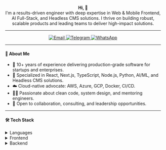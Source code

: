 

<p align="center">
  <b>Hi, 👋 </b><br>
  <span>I'm a results-driven engineer with deep expertise in Web & Mobile Frontend, AI Full-Stack, and Headless CMS solutions. I thrive on building robust, scalable products and leading teams to deliver high-impact solutions.</span>
</p>

---

<p align="center">
  <a href="mailto:passiondev0503@gmail.com">
    <img src="https://img.shields.io/badge/Email-passiondev0503@gmail.com-%23EA4335?style=for-the-badge&logo=gmail&logoColor=white" alt="Email"/>
  </a>
  <a href="https://t.me/p53han">
    <img src="https://img.shields.io/badge/Telegram-@p53han-%2317A0DB?style=for-the-badge&logo=telegram&logoColor=white" alt="Telegram"/>
  </a>
  <a href="https://wa.me/13122036815">
    <img src="https://img.shields.io/badge/WhatsApp-%2B13122036815-25D366?style=for-the-badge&logo=whatsapp&logoColor=white" alt="WhatsApp"/>
  </a>
</p>

---

#### 💼 About Me

- 🔭 10+ years of experience delivering production-grade software for startups and enterprises.
- 🚀 Specialized in React, Next.js, TypeScript, Node.js, Python, AI/ML, and Headless CMS solutions.
- ☁️ Cloud-native advocate: AWS, Azure, GCP, Docker, CI/CD.
- 🧑‍💻 Passionate about clean code, system design, and mentoring engineers.
- 🤝 Open to collaboration, consulting, and leadership opportunities.

---

#### 🛠️ Tech Stack

<details>
  <summary>Languages</summary>
  
  ![JavaScript](https://img.shields.io/badge/JavaScript-F7DF1E.svg?style=flat&logo=javascript&logoColor=black)
  ![TypeScript](https://img.shields.io/badge/TypeScript-3178C6.svg?style=flat&logo=typescript&logoColor=white)
  ![Python](https://img.shields.io/badge/Python-3776AB.svg?style=flat&logo=python&logoColor=white)
  ![Dart](https://img.shields.io/badge/Dart-0175C2.svg?style=flat&logo=dart&logoColor=white)
  ![Swift](https://img.shields.io/badge/Swift-FA7343.svg?style=flat&logo=swift&logoColor=white)
  ![Kotlin](https://img.shields.io/badge/Kotlin-7F52FF.svg?style=flat&logo=kotlin&logoColor=white)
  ![Java](https://img.shields.io/badge/Java-007396.svg?style=flat&logo=openjdk&logoColor=white)
  ![SQL](https://img.shields.io/badge/SQL-336791.svg?style=flat&logo=sqlite&logoColor=white)
</details>

<details>
  <summary>Frontend</summary>
  
  ![React](https://img.shields.io/badge/React-61DAFB.svg?style=flat&logo=react&logoColor=black)
  ![Next JS](https://img.shields.io/badge/Next.js-000000.svg?style=flat&logo=next.js&logoColor=white)
  ![Redux](https://img.shields.io/badge/Redux-764ABC.svg?style=flat&logo=redux&logoColor=white)
  ![React Native](https://img.shields.io/badge/React_Native-61DAFB.svg?style=flat&logo=react&logoColor=black)
  ![Vue.js](https://img.shields.io/badge/Vue.js-4FC08D.svg?style=flat&logo=vuedotjs&logoColor=white)
  ![Nuxt JS](https://img.shields.io/badge/Nuxt.js-00C58E.svg?style=flat&logo=nuxt.js&logoColor=white)
  ![Angular](https://img.shields.io/badge/Angular-DD0031.svg?style=flat&logo=angular&logoColor=white)
  ![Svelte](https://img.shields.io/badge/Svelte-FF3E00.svg?style=flat&logo=svelte&logoColor=white)
  ![Gatsby](https://img.shields.io/badge/Gatsby.js-663399.svg?style=flat&logo=gatsby&logoColor=white)
  ![Remix](https://img.shields.io/badge/Remix-000000.svg?style=flat&logo=remix&logoColor=white)
  ![Astro](https://img.shields.io/badge/Astro-FF5D01.svg?style=flat&logo=astro&logoColor=white)
  ![Ant Design](https://img.shields.io/badge/AntDesign-0170FE.svg?style=flat&logo=ant-design&logoColor=white)
  ![MUI](https://img.shields.io/badge/MUI-007FFF.svg?style=flat&logo=mui&logoColor=white)
  ![TailwindCSS](https://img.shields.io/badge/Tailwind_CSS-06B6D4.svg?style=flat&logo=tailwind-css&logoColor=white)
  ![Three.js](https://img.shields.io/badge/Three.js-000000.svg?style=flat&logo=three.js&logoColor=white)
  ![Vite](https://img.shields.io/badge/Vite-646CFF.svg?style=flat&logo=vite&logoColor=white)
  ![Vercel](https://img.shields.io/badge/Vercel-000000.svg?style=flat&logo=vercel&logoColor=white)
</details>

<details>
  <summary>Backend</summary>
  
  ![NodeJS](https://img.shields.io/badge/Node.js-339933.svg?style=flat&logo=node.js&logoColor=white)
  ![Express.js](https://img.shields.io/badge/Express.js-000000.svg?style=flat&logo=express&logoColor=white)
  ![NestJS](https://img.shields.io/badge/NestJS-E0234E.svg?style=flat&logo=nestjs&logoColor=white)
  ![Django](https://img.shields.io/badge/Django-092E20.svg?style=flat&logo=django&logoColor=white)
  ![Flask](https://img.shields.io/badge/Flask-000000.svg?style=flat&logo=flask&logoColor=white)
  ![FastAPI](https://img.shields.io/badge/FastAPI-009688.svg?style=flat&logo=fastapi&logoColor=white)
  ![Fastify](https://img.shields.io/badge/Fastify-000000.svg?style=flat&logo=fastify&logoColor=white)
  ![Laravel](https://img.shields.io/badge/Laravel-FF2D20.svg?style=flat&logo=laravel&logoColor=white)
  ![Strapi](https://img.shields.io/badge/Strapi-2E7EEA.svg?style=flat&logo=strapi&logoColor=white)
  ![.Net](https://img.shields.io/badge/.Net-512BD4.svg?style=flat&logo=.net&logoColor=white)
  ![GraphQL](https://img.shields.io/badge/GraphQL-E10098.svg?style=flat&logo=graphql&logoColor=white)
  ![Swagger](https://img.shields.io/badge/Swagger-85EA2D.svg?style=flat&logo=swagger&logoColor=black)
  ![Postman](https://img.shields.io/badge/Postman-FF6C37.svg?style=flat&logo=postman&logoColor=white)
  ![Sanity](https://img.shields.io/badge/Sanity.io-F03E2F.svg?style=flat&logo=sanity&logoColor=white)
  ![DecapCMS](https://img.shields.io/badge/DecapCMS-00C4B3.svg?style=flat&logo=decapcms&logoColor=white)
</details>
